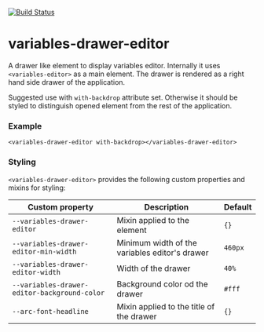 [![Build Status](https://travis-ci.org/advanced-rest-client/variables-drawer-editor.svg?branch=stage)](https://travis-ci.org/advanced-rest-client/variables-drawer-editor)  

# variables-drawer-editor

A drawer like element to display variables editor.
Internally it uses `<variables-editor>` as a main element. The drawer is rendered
as a right hand side drawer of the application.

Suggested use with `with-backdrop` attribute set. Otherwise it should be styled
to distinguish opened element from the rest of the application.

### Example
```
<variables-drawer-editor with-backdrop></variables-drawer-editor>
```

### Styling
`<variables-drawer-editor>` provides the following custom properties and mixins for styling:

Custom property | Description | Default
----------------|-------------|----------
`--variables-drawer-editor` | Mixin applied to the element | `{}`
`--variables-drawer-editor-min-width` | Minimum width of the variables editor's drawer | `460px`
`--variables-drawer-editor-width` | Width of the drawer | `40%`
`--variables-drawer-editor-background-color` | Background color od the drawer | `#fff`
`--arc-font-headline` | Mixin applied to the title of the drawer | `{}`

